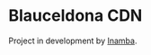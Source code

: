 # Blauceldona CDN

Project in development by <a href="https://inamba.com/" target="_blank">Inamba</a>.
